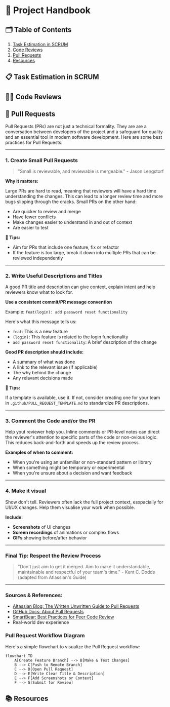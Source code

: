 # 📘 Project Handbook

## 🗂 Table of Contents
1. [Task Estimation in SCRUM](#task-estimation-in-scrum)
2. [Code Reviews](#code-reviews)
3. [Pull Requests](#pull-requests)
4. [Resources](#resources)

## 📋 Task Estimation in SCRUM

## 🧑‍💻 Code Reviews

## 🔄 Pull Requests
Pull Requests (PRs) are not just a technical formality. They are are a conversation between developers of the project and a safeguard for quality and an essential tool in modern software development.
Here are some best practices for Pull Requests:

---

### **1. Create Small Pull Requests**
> "Small is reviewable, and reviewable is mergeable." - Jason Lengstorf

**Why it matters:**

Large PRs are hard to read, meaning that reviewers will have a hard time understanding the changes. This can lead to a longer review time and more bugs slipping through the cracks.
Small PRs on the other hand:
- Are quicker to review and merge
- Have fewer conflicts
- Make changes easier to understand in and out of context
- Are easier to test

**📌 Tips:**

- Aim for PRs that include one feature, fix or refactor
- If the feature is too large, break it down into multiple PRs that can be reviewed independently

---

### **2. Write Useful Descriptions and Titles**
A good PR title and description can give context, explain intent and help reviewers know what to look for.

**Use a consistent commit/PR message convention**

Example:
`
feat(login): add password reset functionality
`

Here's what this message tells us:
- `feat`: This is a new feature
- `(login)`: This feature is related to the login functionality
- `add password reset functionality`: A brief description of the change

**Good PR description should include:**
- A summary of what was done
- A link to the relevant issue (if applicable)
- The why behind the change
- Any relavant decisions made

**📌 Tips:**

If a template is available, use it. If not, consider creating one for your team in `.github/PULL_REQUEST_TEMPLATE.md` to standardize PR descriptions.

---

### **3. Comment the Code and/or the PR**

Help yout reviewer help you.
Inline comments or PR-level notes can direct the reviewer's attention to specific parts of the code or non-ovious logic.
This reduces back-and-forth and speeds up the review process.

**Examples of when to comment:**
- When you're using an unfamiliar or non-standard pattern or library
- When something might be temporary or experimental
- When you're unsure about a decision and want feedback

---

### **4. Make it visual**

Show don't tell.
Reviewers often lack the full project context, esxpacially for UI/UX changes. Help them visualise your work when possible.

**Include:**
- **Screenshots** of UI changes
- **Screen recordings** of animations or complex flows
- **GIFs** showing before/after behavior

---

### **Final Tip: Respect the Review Process**

> "Don't just aim to get it merged. Aim to make it understandable, maintainable and respectful of your team's time." - Kent C. Dodds (adapted from Atlassian's Guide)

---

### **Sources & References:**
- [Altassian Blog: The Written Unwritten Guide to Pull Requests](https://www.atlassian.com/blog/git/written-unwritten-guide-pull-requests)
- [GitHub Docs: About Pull Requests](https://docs.github.com/en/pull-requests)
- [SmartBear: Best Practices for Peer Code Review](https://smartbear.com/learn/code-review/best-practices-for-peer-code-review/)
- Real-world dev experience

### **Pull Request Workflow Diagram**

Here's a simple flowchart to visualize the Pull Request workflow:

```mermaid
flowchart TD
    A[Create Feature Branch] --> B[Make & Test Changes]
    B --> C[Push to Remote Branch]
    C --> D[Open Pull Request]
    D --> E[Write Clear Title & Description]
    E --> F[Add Screenshots or Context]
    F --> G[Submit for Review]
```

## 📚 Resources